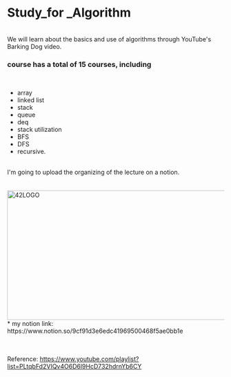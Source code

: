 # Study_for _Algorithm
<br>
We will learn about the basics and use of algorithms through YouTube's Barking Dog video.
<br>

### course has a total of 15 courses, including  
<br>

* array
* linked list
* stack
* queue
* deq
* stack utilization
* BFS
* DFS
* recursive.

<br>
I'm going to upload the organizing of the lecture on a notion.
<br>
<br>
<br>
<img src="https://user-images.githubusercontent.com/55140432/99142642-4e92e180-269a-11eb-8006-5e150b9de69d.PNG" width="600px" height="300px" title="px(픽셀) 크기 설정" alt="42LOGO"></img>
<br>
* my notion link: https://www.notion.so/9cf91d3e6edc41969500468f5ae0bb1e
<br>
<br>
<br>

Reference: https://www.youtube.com/playlist?list=PLtqbFd2VIQv4O6D6l9HcD732hdrnYb6CY
